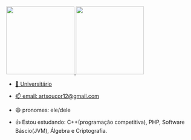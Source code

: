 ### 

<div>
<a href="https://github.com/mcr9n">
<img height="180em" src="https://github-readme-stats.vercel.app/api/top-langs/?username=mcr9n&layout=compact&langs_count=7&theme=dracula"/>
<img height="180em" src="https://github-readme-stats.vercel.app/api?username=mcr9n&show_icons=true&theme=dracula&include_all_commits=true&count_private=true"/>
</div>

- 🌱 Universitário 

- 📫 email: artsoucor12@gmail.com
- 😄 pronomes: ele/dele
- 👍 Estou estudando: C++(programação competitiva), PHP, Software Báscio(JVM), Álgebra e Criptografia.
